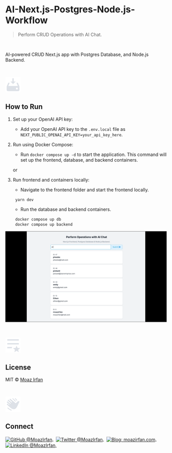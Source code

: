 
# AI-Next.js-Postgres-Node.js-Workflow

> Perform CRUD Operations with AI Chat.

<br>

AI-powered CRUD Next.js app with Postgres Database, and Node.js Backend.

<br>

[![📟](https://github.com/MoazIrfan/react-tailwind-app/raw/main/.github/install.png)](./../../)

## How to Run

1. Set up your OpenAI API key:
   - Add your OpenAI API key to the `.env.local` file as `NEXT_PUBLIC_OPENAI_API_KEY=your_api_key_here`.

2. Run using Docker Compose:
   - Run `docker compose up -d` to start the application. This command will set up the frontend, database, and backend containers.

   or

3. Run frontend and containers locally:
   - Navigate to the frontend folder and start the frontend locally.
   ```
    yarn dev
    ```
   - Run the database and backend containers.
   ```
    docker compose up db
    docker compose up backend
    ```

[![📟](https://raw.githubusercontent.com/MoazIrfan/AI-Next.js-Postgres-Node.js-Workflow/main/.github/myfav.gif)](./../../)


<br>

[![📃](https://raw.githubusercontent.com/MoazIrfan/AI-Next.js-Postgres-Node.js-Workflow/main/.github/license.png)](./../../)

## License

MIT © [Moaz Irfan](https://moazirfan.com)

<br>

[![🙌](https://github.com/MoazIrfan/AI-Next.js-Postgres-Node.js-Workflow/raw/main/.github/connect.png)](./../../)

## Connect

<div align="left">
    <p>
    <a href="https://github.com/MoazIrfan">
        <img alt="GitHub @MoazIrfan" align="center" src="https://img.shields.io/badge/GITHUB-gray.svg?colorB=6cc644&style=flat" />
    </a>&nbsp;
    <a href="https://twitter.com/MoazIrfan/">
        <img alt="Twitter @MoazIrfan" align="center" src="https://img.shields.io/badge/TWITTER-gray.svg?colorB=1da1f2&style=flat" />
    </a>&nbsp;
    <a href="https://moazirfan.com/">
        <img alt="Blog: moazirfan.com" align="center" src="https://img.shields.io/badge/MY%20WEBSITE-gray.svg?colorB=6666ff&style=flat" />
    </a>&nbsp;
    <a href="https://www.linkedin.com/in/moazirfan/">
        <img alt="LinkedIn @MoazIrfan" align="center" src="https://img.shields.io/badge/LINKEDIN-gray.svg?colorB=0077b5&style=flat" />
    </a>&nbsp;
</p>
</div>
